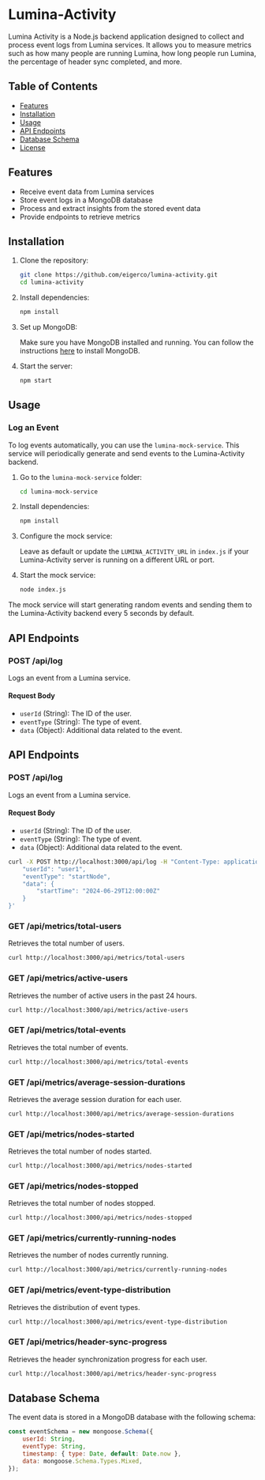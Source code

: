 # Lumina-Activity

Lumina Activity is a Node.js backend application designed to collect and process event logs from Lumina services. It allows you to measure metrics such as how many people are running Lumina, how long people run Lumina, the percentage of header sync completed, and more.

## Table of Contents

- [Features](#features)
- [Installation](#installation)
- [Usage](#usage)
- [API Endpoints](#api-endpoints)
- [Database Schema](#database-schema)
- [License](#license)

## Features

- Receive event data from Lumina services
- Store event logs in a MongoDB database
- Process and extract insights from the stored event data
- Provide endpoints to retrieve metrics

## Installation

1. Clone the repository:

    ```bash
    git clone https://github.com/eigerco/lumina-activity.git
    cd lumina-activity
    ```

2. Install dependencies:

    ```bash
    npm install
    ```

3. Set up MongoDB:

    Make sure you have MongoDB installed and running. You can follow the instructions [here](https://docs.mongodb.com/manual/installation/) to install MongoDB.

4. Start the server:

    ```bash
    npm start
    ```

## Usage


### Log an Event

To log events automatically, you can use the `lumina-mock-service`. This service will periodically generate and send events to the Lumina-Activity backend.

1. Go to the `lumina-mock-service` folder:

    ```bash
    cd lumina-mock-service
    ```

2. Install dependencies:

    ```bash
    npm install
    ```

3. Configure the mock service:
   
   Leave as default or update the `LUMINA_ACTIVITY_URL` in `index.js` if your Lumina-Activity server is running on a different URL or port.

4. Start the mock service:

    ```bash
    node index.js
    ```

The mock service will start generating random events and sending them to the Lumina-Activity backend every 5 seconds by default.

## API Endpoints

### POST /api/log

Logs an event from a Lumina service.

#### Request Body

- `userId` (String): The ID of the user.
- `eventType` (String): The type of event.
- `data` (Object): Additional data related to the event.


## API Endpoints

### POST /api/log

Logs an event from a Lumina service.

#### Request Body

- `userId` (String): The ID of the user.
- `eventType` (String): The type of event.
- `data` (Object): Additional data related to the event.


```bash
curl -X POST http://localhost:3000/api/log -H "Content-Type: application/json" -d '{
    "userId": "user1",
    "eventType": "startNode",
    "data": {
        "startTime": "2024-06-29T12:00:00Z"
    }
}'
```

### GET /api/metrics/total-users

Retrieves the total number of users.


```bash
curl http://localhost:3000/api/metrics/total-users
```

### GET /api/metrics/active-users

Retrieves the number of active users in the past 24 hours.


```bash
curl http://localhost:3000/api/metrics/active-users
```

### GET /api/metrics/total-events

Retrieves the total number of events.


```bash
curl http://localhost:3000/api/metrics/total-events
```

### GET /api/metrics/average-session-durations

Retrieves the average session duration for each user.


```bash
curl http://localhost:3000/api/metrics/average-session-durations
```

### GET /api/metrics/nodes-started

Retrieves the total number of nodes started.


```bash
curl http://localhost:3000/api/metrics/nodes-started
```

### GET /api/metrics/nodes-stopped

Retrieves the total number of nodes stopped.


```bash
curl http://localhost:3000/api/metrics/nodes-stopped
```

### GET /api/metrics/currently-running-nodes

Retrieves the number of nodes currently running.


```bash
curl http://localhost:3000/api/metrics/currently-running-nodes
```

### GET /api/metrics/event-type-distribution

Retrieves the distribution of event types.


```bash
curl http://localhost:3000/api/metrics/event-type-distribution
```

### GET /api/metrics/header-sync-progress

Retrieves the header synchronization progress for each user.


```bash
curl http://localhost:3000/api/metrics/header-sync-progress
```


## Database Schema

The event data is stored in a MongoDB database with the following schema:

```javascript
const eventSchema = new mongoose.Schema({
    userId: String,
    eventType: String,
    timestamp: { type: Date, default: Date.now },
    data: mongoose.Schema.Types.Mixed,
});
